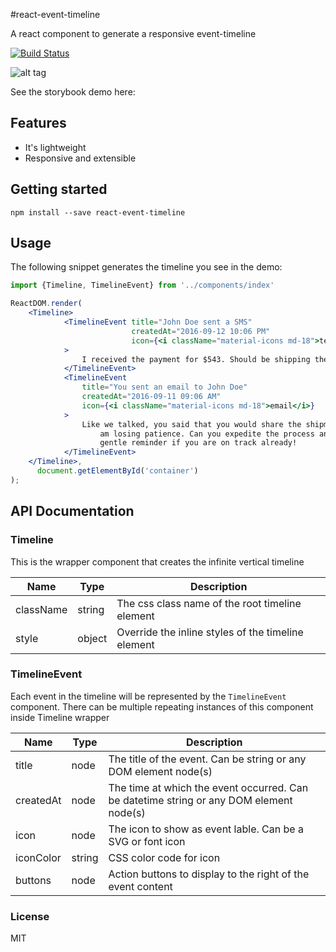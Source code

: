 #react-event-timeline

A react component to generate a responsive event-timeline

[![Build Status](https://travis-ci.org/rcdexta/react-event-timeline.svg?branch=master)](https://travis-ci.org/rcdexta/react-event-timeline)

![alt tag](https://github.com/rcdexta/react-event-timeline/raw/master/timeline.png)

See the storybook demo here:

## Features

* It's lightweight
* Responsive and extensible

## Getting started

```
npm install --save react-event-timeline
```

## Usage

The following snippet generates the timeline you see in the demo:

```jsx
import {Timeline, TimelineEvent} from '../components/index'

ReactDOM.render(
    <Timeline>
            <TimelineEvent title="John Doe sent a SMS"
                           createdAt="2016-09-12 10:06 PM"
                           icon={<i className="material-icons md-18">textsms</i>}
            >
                I received the payment for $543. Should be shipping the item within a couple of hours.
            </TimelineEvent>
            <TimelineEvent
                title="You sent an email to John Doe"
                createdAt="2016-09-11 09:06 AM"
                icon={<i className="material-icons md-18">email</i>}
            >
                Like we talked, you said that you would share the shipment details? This is an urgent order and so I
                    am losing patience. Can you expedite the process and pls do share the details asap. Consider this a
                    gentle reminder if you are on track already!
            </TimelineEvent>
    </Timeline>,
      document.getElementById('container')
);
```

## API Documentation

### Timeline

This is the wrapper component that creates the infinite vertical timeline

| Name      | Type   | Description                              |
| --------- | ------ | ---------------------------------------- |
| className | string | The css class name of the root timeline element |
| style     | object | Override the inline styles of the timeline element |

### TimelineEvent

Each event in the timeline will be represented by the `TimelineEvent` component. There can be multiple repeating instances of this component inside Timeline wrapper

| Name      | Type   | Description                              |
| --------- | ------ | ---------------------------------------- |
| title     | node   | The title of the event. Can be string or any DOM element node(s) |
| createdAt | node   | The time at which the event occurred. Can be datetime string or any DOM element node(s) |
| icon      | node   | The icon to show as event lable. Can be a SVG or font icon |
| iconColor | string | CSS color code for icon                  |
| buttons   | node   | Action buttons to display to the right of the event content |

### License

MIT
